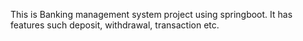 This is Banking management system project using springboot.
It has features such deposit, withdrawal, transaction etc.
